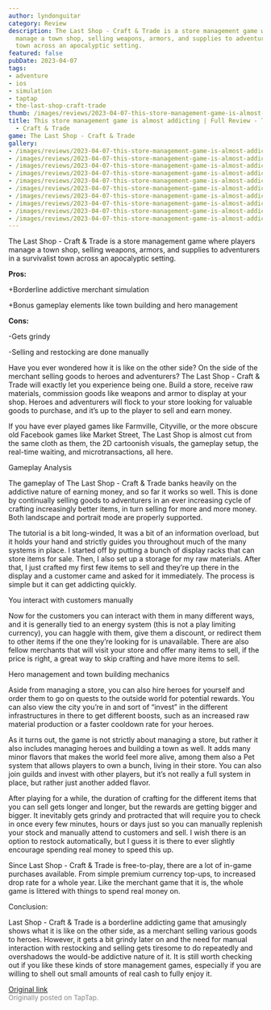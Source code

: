 ```yaml
---
author: lyndonguitar
category: Review
description: The Last Shop - Craft & Trade is a store management game where players
  manage a town shop, selling weapons, armors, and supplies to adventurers in a survivalist
  town across an apocalyptic setting.
featured: false
pubDate: 2023-04-07
tags:
- adventure
- ios
- simulation
- taptap
- the-last-shop-craft-trade
thumb: /images/reviews/2023-04-07-this-store-management-game-is-almost-addicting--full-review---the-last-shop---craft--trad-0.avif
title: This store management game is almost addicting | Full Review - The Last Shop
  - Craft & Trade
game: The Last Shop - Craft & Trade
gallery:
- /images/reviews/2023-04-07-this-store-management-game-is-almost-addicting--full-review---the-last-shop---craft--trad-0.avif
- /images/reviews/2023-04-07-this-store-management-game-is-almost-addicting--full-review---the-last-shop---craft--trad-1.avif
- /images/reviews/2023-04-07-this-store-management-game-is-almost-addicting--full-review---the-last-shop---craft--trad-2.avif
- /images/reviews/2023-04-07-this-store-management-game-is-almost-addicting--full-review---the-last-shop---craft--trad-3.avif
- /images/reviews/2023-04-07-this-store-management-game-is-almost-addicting--full-review---the-last-shop---craft--trad-4.avif
- /images/reviews/2023-04-07-this-store-management-game-is-almost-addicting--full-review---the-last-shop---craft--trad-5.avif
- /images/reviews/2023-04-07-this-store-management-game-is-almost-addicting--full-review---the-last-shop---craft--trad-6.avif
- /images/reviews/2023-04-07-this-store-management-game-is-almost-addicting--full-review---the-last-shop---craft--trad-7.avif
- /images/reviews/2023-04-07-this-store-management-game-is-almost-addicting--full-review---the-last-shop---craft--trad-8.avif
- /images/reviews/2023-04-07-this-store-management-game-is-almost-addicting--full-review---the-last-shop---craft--trad-9.avif
---
```

The Last Shop - Craft & Trade is a store management game where players manage a town shop, selling weapons, armors, and supplies to adventurers in a survivalist town across an apocalyptic setting.


**Pros:**


+Borderline addictive merchant simulation

+Bonus gameplay elements like town building and hero management


**Cons:**


-Gets grindy

-Selling and restocking are done manually

Have you ever wondered how it is like on the other side? On the side of the merchant selling goods to heroes and adventurers? The Last Shop - Craft & Trade will exactly let you experience being one. Build a store, receive raw materials, commission goods like weapons and armor to display at your shop. Heroes and adventurers will flock to your store looking for valuable goods to purchase, and it’s up to the player to sell and earn money.

If you have ever played games like Farmville, Cityville, or the more obscure old Facebook games like Market Street, The Last Shop is almost cut from the same cloth as them, the 2D cartoonish visuals, the gameplay setup, the real-time waiting, and microtransactions, all here.

Gameplay Analysis

The gameplay of The Last Shop - Craft & Trade banks heavily on the addictive nature of earning money, and so far it works so well. This is done by continually selling goods to adventurers in an ever increasing cycle of crafting increasingly better items, in turn selling for more and more money. Both landscape and portrait mode are properly supported.

The tutorial is a bit long-winded, It was a bit of an information overload, but it holds your hand and strictly guides you throughout much of the many systems in place. I started off by putting a bunch of display racks that can store items for sale. Then, I also set up a storage for my raw materials. After that, I just crafted my first few items to sell and they’re up there in the display and a customer came and asked for it immediately. The process is simple but it can get addicting quickly.

You interact with customers manually

Now for the customers you can interact with them in many different ways, and it is generally tied to an energy system (this is not a play limiting currency), you can haggle with them, give them a discount, or redirect them to other items if the one they’re looking for is unavailable. There are also fellow merchants that will visit your store and offer many items to sell, if the price is right, a great way to skip crafting and have more items to sell.

Hero management and town building mechanics

Aside from managing a store, you can also hire heroes for yourself and order them to go on quests to the outside world for potential rewards. You can also view the city you’re in and sort of “invest” in the different infrastructures in there to get different boosts, such as an increased raw material production or a faster cooldown rate for your heroes.

As it turns out, the game is not strictly about managing a store, but rather it also includes managing heroes and building a town as well. It adds many minor flavors that makes the world feel more alive, among them also a Pet system that allows players to own a bunch, living in their store. You can also join guilds and invest with other players, but it’s not really a full system in place, but rather just another added flavor.

After playing for a while, the duration of crafting for the different items that you can sell gets longer and longer, but the rewards are getting bigger and bigger. It inevitably gets grindy and protracted that will require you to check in once every few minutes, hours or days just so you can manually replenish your stock and manually attend to customers and sell. I wish there is an option to restock automatically, but I guess it is there to ever slightly encourage spending real money to speed this up.

Since Last Shop - Craft & Trade is free-to-play, there are a lot of in-game purchases available. From simple premium currency top-ups, to increased drop rate for a whole year. Like the merchant game that it is, the whole game is littered with things to spend real money on.

Conclusion:

Last Shop - Craft & Trade is a borderline addicting game that amusingly shows what it is like on the other side, as a merchant selling various goods to heroes. However, it gets a bit grindy later on and the need for manual interaction with restocking and selling gets tiresome to do repeatedly and overshadows the would-be addictive nature of it. It is still worth checking out if you like these kinds of store management games, especially if you are willing to shell out small amounts of real cash to fully enjoy it.

[Original link](https://www.taptap.io/post/5035009)<br><span style="font-size: 0.95em; color: #888;">Originally posted on TapTap.</span>